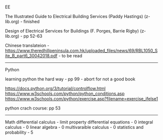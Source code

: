 EE

The Illustrated Guide to Electrical Building Services (Paddy Hastings) (z-lib.org) - finished

Design of Electrical Services for Buildings (F. Porges, Barrie Rigby) (z-lib.org) - pp 52-63

Chinese translateion - https://www.theredhillpeninsula.com.hk/uploaded_files/news/69/RBL1050_Site_B_part6_30042018.pdf - to be read

---

Python

learning python the hard way - pp 99 - abort for not a good book

https://docs.python.org/3/tutorial/controlflow.html
https://www.w3schools.com/python/python_conditions.asp
https://www.w3schools.com/python/exercise.asp?filename=exercise_ifelse1

python crach course: pp 53

---

Math
differential calculus - limit property
differential equations - 0
integral calculus - 0
linear algebra - 0
multivaraible calculus - 0
statistics and probability - 5